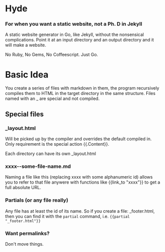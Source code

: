 # Hyde

### For when you want a static website, not a Ph. D in Jekyll

A static website generator in Go, like Jekyll, without the nonsensical complications. Point it at an input directory and an output directory and it will make a website. 

No Ruby, No Gems, No Coffeescript. Just Go.

# Basic Idea

You create a series of files with markdown in them, the program recursively compiles them to HTML in the target directory in the same structure. Files named with an _ are special and not compiled.

## Special files

### _layout.html

Will be picked up by the compiler and overrides the default compiled in. Only requirement is the special action {{.Content}}.

Each directory can have its own _layout.html

### xxxx--some-file-name.md

Naming a file like this (replacing xxxx with some alphanumeric id) allows you to refer to that file anywere with functions like {{link_to "xxxx"}} to get a full absolute URL.

### Partials (or any file really)

Any file has at least the id of its name. So if you create a file: _footer.html, then you can find it with the `partial` command, i.e. `{{partial "_footer.html"}}`

### Want permalinks?

Don't move things.

 
